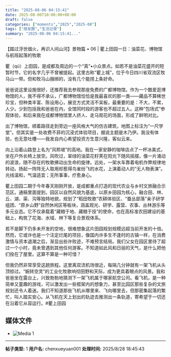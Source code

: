 ```yaml
---
title: "2025-08-06 04:15:41"
date: 2025-08-06T10:00:00+08:00
draft: false
categories: ["moments","2025","2025-08"]
tags: ["朋友圈","生活记录"]
summary: "2025-08-06 04:15:41..."
---
```


【踏过浮世烟火，再识人间山河】景物篇 • 06 | 瞿上田园一日：油菜花、博物馆与航班起落的牧歌

瞿（qú）上田园，是成都及周边的一个“真”•小众景点。如若不是油菜花盛开的短暂时节，它的名字几乎不曾被提起。这里古称“瞿上城”，位于今日四川省双流区牧马山一带。但和牧马山捆绑的，没有几个能捞上条好命。

爸爸说这里设施很好，还推荐我去参观那座免费的广都博物馆。作为一个酷爱逛博物馆的人，我不得不承认，广都博物馆恰恰是我最喜欢的那一类——藏品不算稀世珍宝，但种类丰富、陈设用心，展览方式灵活不呆板，最重要的是：不大，不累，人少。少到包括我和爸爸在内，全馆同时段的游客也不超过五人。这种“包场式”参观体验，和后来我在成都博物馆里人挤人、走马观花的场面，形成了鲜明对比。

出了博物馆，顺着路径走到旁边一座风格大气的仿古建筑，地图上标注为“一尺学堂”。但其实是一处收费不菲的沉浸式体验项目，据说主题是木乃伊。我没有体验，也无意吐槽——我发自内心希望投资方生意兴隆，客似云来。

向上沿着山路登上名为“风聆坡”的高地。我在一家安静的咖啡店点了一杯冰美式，坐在户外长椅上放空。风吹过，翠绿的油菜花籽荚在阳光下随风摇摆，像一片涌动的波浪，随不存在的牧歌拂动出生命的旋律。远处，一架水车靠着电机作弊规律地转动，扬起一阵阵无人取用却惹得鸟雀纷飞的水花，上演着动人的“无人物表演”。光线温和，气温适宜；无所事事，疗愈身心。

瞿上田园二期于今年春天刚刚开放，是成都重点打造的现代农业与乡村文旅融合示范区。通稿里面提到，园区以自然风貌为基底，以原乡田园为核心，融合田、林、丘、湖、渠、沟等独特地貌，规划了“稻田牧歌”农耕体验区、“蚕丛部落”亲子研学组团、“原乡山野”自然休闲区等板块，涵盖观光、研学、露营、农事、丛林游乐等多元业态。它不仅承载着“藏粮于地、藏粮于技”的使命，也在高标准农田建设的基础上，构筑了花海、水域、林下等复合景观体系。

若不是脚下仍多未开发的空地，很难想象这片田园规划规模远超当前开发的十倍。然而，它或许也是一个注定烂尾的项目，像国内许多生不逢时的古镇一样，在消费激情与资本退潮之后，渐显出些许败迹，不难预言结局。我们父女在园区里待了超过一个小时，竟未曾遇到其他任何游客。不知道如此风和日丽的天气，是什么把他们拴在了屋里。这算不算是一种可惜？

但我仍然非常享受这趟旅程。这里离双流机场很近，每隔几分钟就有一架飞机从头顶掠过。“婉转空灵”的工业化牧歌响彻田野和天际，成为更具着眼点的风景。我和爸爸坐在露台上，兴致勃勃地猜测下一架飞机属于哪家航空公司。看飞机，是一种简单又童趣的游戏，可以激发出一些框架内的想象力，甚至比园区那些复杂的文旅规划还令人着迷。我们不知道那些飞机从哪里来、飞向哪里去，但那密集起落的繁忙，叫人踏实安心。从飞机在天上划出的轨迹去推测出一条轨道，寄希望于一切还在沿着它从容运行。
​
​#瞿上田园

## 媒体文件

- ![Media 1](/Moments/photos/2025-08-06/202508060415410.jpg)

---

**帖子类型:** 1
**用户名:** chenxueyuan001
**处理时间:** 2025/8/28 18:45:43